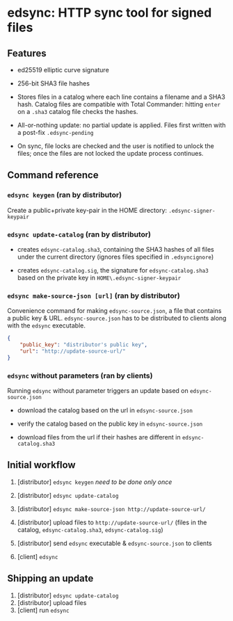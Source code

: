 # edsync: HTTP sync tool for signed files

## Features

* ed25519 elliptic curve signature

* 256-bit SHA3 file hashes

* Stores files in a catalog where each line contains a filename and a SHA3 hash. Catalog files are compatible with Total Commander: hitting `enter` on a `.sha3` catalog file checks the hashes.

* All-or-nothing update: no partial update is applied. Files first written with a post-fix `.edsync-pending`

* On sync, file locks are checked and the user is notified to unlock the files; once the files are not locked the update process continues.

## Command reference

### `edsync keygen` (ran by distributor)

Create a public+private key-pair in the HOME directory: `.edsync-signer-keypair`

### `edsync update-catalog` (ran by distributor)

* creates `edsync-catalog.sha3`, containing the SHA3 hashes of all files under the current directory (ignores files specified in `.edsyncignore`)

* creates `edsync-catalog.sig`, the signature for `edsync-catalog.sha3` based on the private key in `HOME\.edsync-signer-keypair`

### `edsync make-source-json [url]` (ran by distributor)

Convenience command for making `edsync-source.json`, a file that contains a public key & URL. `edsync-source.json` has to be distributed to clients along with the `edsync` executable.

```json
{
    "public_key": "distributor's public key",
    "url": "http://update-source-url/"
}
```

### `edsync` without parameters (ran by clients)

Running `edsync` without parameter triggers an update based on `edsync-source.json`

- download the catalog based on the url in `edsync-source.json`

- verify the catalog based on the public key in `edsync-source.json`

- download files from the url if their hashes are different in `edsync-catalog.sha3`

## Initial workflow

1. [distributor] `edsync keygen` *need to be done only once*

2. [distributor] `edsync update-catalog`

3. [distributor] `edsync make-source-json http://update-source-url/`

4. [distributor] upload files to `http://update-source-url/` (files in the catalog, `edsync-catalog.sha3`, `edsync-catalog.sig`)

5. [distributor] send `edsync` executable & `edsync-source.json` to clients

6. [client] `edsync`

## Shipping an update

1. [distributor] `edsync update-catalog`
2. [distributor] upload files
3. [client] run `edsync`
